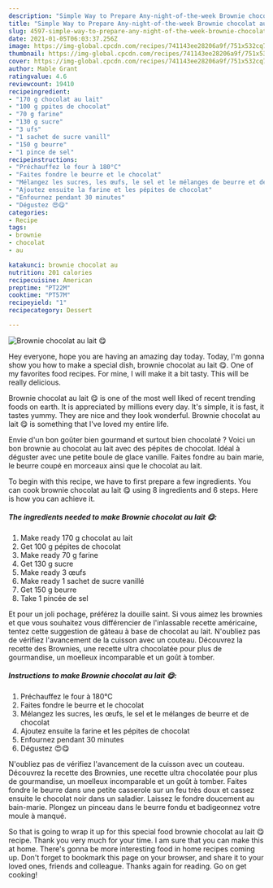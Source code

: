 ```yaml
---
description: "Simple Way to Prepare Any-night-of-the-week Brownie chocolat au lait 😋"
title: "Simple Way to Prepare Any-night-of-the-week Brownie chocolat au lait 😋"
slug: 4597-simple-way-to-prepare-any-night-of-the-week-brownie-chocolat-au-lait
date: 2021-01-05T06:03:37.256Z
image: https://img-global.cpcdn.com/recipes/741143ee28206a9f/751x532cq70/brownie-chocolat-au-lait-😋-photo-principale-de-la-recette.jpg
thumbnail: https://img-global.cpcdn.com/recipes/741143ee28206a9f/751x532cq70/brownie-chocolat-au-lait-😋-photo-principale-de-la-recette.jpg
cover: https://img-global.cpcdn.com/recipes/741143ee28206a9f/751x532cq70/brownie-chocolat-au-lait-😋-photo-principale-de-la-recette.jpg
author: Mable Grant
ratingvalue: 4.6
reviewcount: 19410
recipeingredient:
- "170 g chocolat au lait"
- "100 g ppites de chocolat"
- "70 g farine"
- "130 g sucre"
- "3 ufs"
- "1 sachet de sucre vanill"
- "150 g beurre"
- "1 pince de sel"
recipeinstructions:
- "Préchauffez le four à 180°C"
- "Faites fondre le beurre et le chocolat"
- "Mélangez les sucres, les œufs, le sel et le mélanges de beurre et de chocolat"
- "Ajoutez ensuite la farine et les pépites de chocolat"
- "Enfournez pendant 30 minutes"
- "Dégustez 😍😋"
categories:
- Recipe
tags:
- brownie
- chocolat
- au

katakunci: brownie chocolat au 
nutrition: 201 calories
recipecuisine: American
preptime: "PT22M"
cooktime: "PT57M"
recipeyield: "1"
recipecategory: Dessert

---
```



![Brownie chocolat au lait 😋](https://img-global.cpcdn.com/recipes/741143ee28206a9f/751x532cq70/brownie-chocolat-au-lait-😋-photo-principale-de-la-recette.jpg)

Hey everyone, hope you are having an amazing day today. Today, I'm gonna show you how to make a special dish, brownie chocolat au lait 😋. One of my favorites food recipes. For mine, I will make it a bit tasty. This will be really delicious.

Brownie chocolat au lait 😋 is one of the most well liked of recent trending foods on earth. It is appreciated by millions every day. It's simple, it is fast, it tastes yummy. They are nice and they look wonderful. Brownie chocolat au lait 😋 is something that I've loved my entire life.

Envie d&#39;un bon goûter bien gourmand et surtout bien chocolaté ? Voici un bon brownie au chocolat au lait avec des pépites de chocolat. Idéal à déguster avec une petite boule de glace vanille. Faites fondre au bain marie, le beurre coupé en morceaux ainsi que le chocolat au lait.


To begin with this recipe, we have to first prepare a few ingredients. You can cook brownie chocolat au lait 😋 using 8 ingredients and 6 steps. Here is how you can achieve it.

<!--inarticleads1-->

##### The ingredients needed to make Brownie chocolat au lait 😋:

1. Make ready 170 g chocolat au lait
1. Get 100 g pépites de chocolat
1. Make ready 70 g farine
1. Get 130 g sucre
1. Make ready 3 œufs
1. Make ready 1 sachet de sucre vanillé
1. Get 150 g beurre
1. Take 1 pincée de sel


Et pour un joli pochage, préférez la douille saint. Si vous aimez les brownies et que vous souhaitez vous différencier de l&#39;inlassable recette américaine, tentez cette suggestion de gâteau à base de chocolat au lait. N&#39;oubliez pas de vérifiez l&#39;avancement de la cuisson avec un couteau. Découvrez la recette des Brownies, une recette ultra chocolatée pour plus de gourmandise, un moelleux incomparable et un goût à tomber. 

<!--inarticleads2-->

##### Instructions to make Brownie chocolat au lait 😋:

1. Préchauffez le four à 180°C
1. Faites fondre le beurre et le chocolat
1. Mélangez les sucres, les œufs, le sel et le mélanges de beurre et de chocolat
1. Ajoutez ensuite la farine et les pépites de chocolat
1. Enfournez pendant 30 minutes
1. Dégustez 😍😋


N&#39;oubliez pas de vérifiez l&#39;avancement de la cuisson avec un couteau. Découvrez la recette des Brownies, une recette ultra chocolatée pour plus de gourmandise, un moelleux incomparable et un goût à tomber. Faites fondre le beurre dans une petite casserole sur un feu très doux et cassez ensuite le chocolat noir dans un saladier. Laissez le fondre doucement au bain-marie. Plongez un pinceau dans le beurre fondu et badigeonnez votre moule à manqué. 

So that is going to wrap it up for this special food brownie chocolat au lait 😋 recipe. Thank you very much for your time. I am sure that you can make this at home. There's gonna be more interesting food in home recipes coming up. Don't forget to bookmark this page on your browser, and share it to your loved ones, friends and colleague. Thanks again for reading. Go on get cooking!

